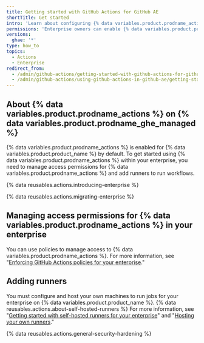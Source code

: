 ```yaml
---
title: Getting started with GitHub Actions for GitHub AE
shortTitle: Get started
intro: 'Learn about configuring {% data variables.product.prodname_actions %} on {% data variables.product.prodname_ghe_managed %}.'
permissions: 'Enterprise owners can enable {% data variables.product.prodname_actions %} and configure enterprise settings.'
versions:
  ghae: '*'
type: how_to
topics:
  - Actions
  - Enterprise
redirect_from:
  - /admin/github-actions/getting-started-with-github-actions-for-github-ae
  - /admin/github-actions/using-github-actions-in-github-ae/getting-started-with-github-actions-for-github-ae
---
```



## About {% data variables.product.prodname_actions %} on {% data variables.product.prodname_ghe_managed %}

{% data variables.product.prodname_actions %} is enabled for {% data variables.product.product_name %} by default. To get started using {% data variables.product.prodname_actions %} within your enterprise, you need to manage access permissions for {% data variables.product.prodname_actions %} and add runners to run workflows.

{% data reusables.actions.introducing-enterprise %}

{% data reusables.actions.migrating-enterprise %}

## Managing access permissions for {% data variables.product.prodname_actions %} in your enterprise

You can use policies to manage access to {% data variables.product.prodname_actions %}. For more information, see "[Enforcing GitHub Actions policies for your enterprise](/admin/github-actions/enforcing-github-actions-policies-for-your-enterprise)."

## Adding runners

You must configure and host your own machines to run jobs for your enterprise on {% data variables.product.product_name %}. {% data reusables.actions.about-self-hosted-runners %} For more information, see "[Getting started with self-hosted runners for your enterprise](/admin/github-actions/getting-started-with-github-actions-for-your-enterprise/getting-started-with-self-hosted-runners-for-your-enterprise)" and "[Hosting your own runners](/actions/hosting-your-own-runners)."

{% data reusables.actions.general-security-hardening %}
